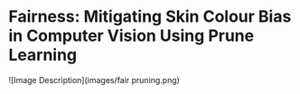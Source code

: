 # Fairness: Mitigating Skin Colour Bias in Computer Vision Using Prune Learning

![Image Description](images/fair pruning.png)
